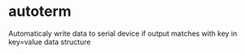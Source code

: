 # autoterm
Automaticaly write data to serial device if output matches with key in key=value data structure
